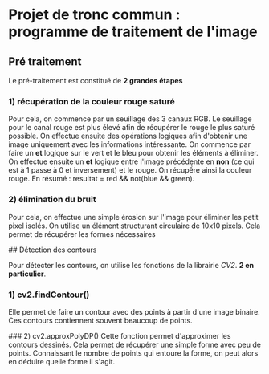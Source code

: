 # Projet de tronc commun : programme de traitement de l'image

## Pré traitement

Le pré-traitement est constitué de __2 grandes étapes__

### 1) récupération de la couleur rouge saturé
Pour cela, on commence par un seuillage des 3 canaux RGB. Le seuillage pour le canal rouge est plus élevé afin de récupérer le rouge le plus saturé possible.
On effectue ensuite des opérations logiques afin d'obtenir une image uniquement avec les informations intéressante. On commence par faire un __et__ logique sur le vert et le bleu pour obtenir les éléments à éliminer. On effectue ensuite un __et__ logique entre l'image précédente en __non__ (ce qui est à 1 passe à 0 et inversement) et le rouge. On récupềre ainsi la couleur rouge.
En résumé : resultat = red && not(blue && green).

### 2) élimination du bruit
Pour cela, on effectue une simple érosion sur l'image pour éliminer les petit pixel isolés.
On utilise un élément structurant circulaire de 10x10 pixels. Cela permet de récupérer les formes nécessaires


## Détection des contours

Pour détecter les contours, on utilise les fonctions de la librairie *CV2*. __2 en particulier__.

### 1) cv2.findContour()
Elle permet de faire un contour avec des points à partir d'une image binaire. Ces contours contiennent souvent beaucoup de points.

### 2) cv2.approxPolyDP()
Cette fonction permet d'approximer les contours dessinés. Cela permet de récupérer une simple forme avec peu de points. Connaissant le nombre de points qui entoure la forme, on peut alors en déduire quelle forme il s'agit.

